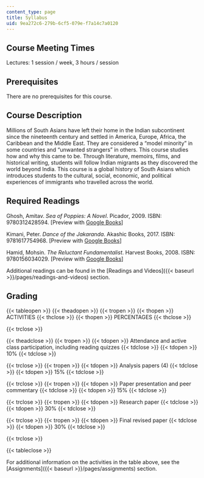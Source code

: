 ```yaml
---
content_type: page
title: Syllabus
uid: 9ea272c6-279b-6cf5-079e-f7a14c7a0120
---
```


Course Meeting Times
--------------------

Lectures: 1 session / week, 3 hours / session

Prerequisites
-------------

There are no prerequisites for this course.

Course Description
------------------

Millions of South Asians have left their home in the Indian subcontinent since the nineteenth century and settled in America, Europe, Africa, the Caribbean and the Middle East. They are considered a “model minority” in some countries and “unwanted strangers” in others. This course studies how and why this came to be. Through literature, memoirs, films, and historical writing, students will follow Indian migrants as they discovered the world beyond India. This course is a global history of South Asians which introduces students to the cultural, social, economic, and political experiences of immigrants who travelled across the world.

Required Readings
-----------------

Ghosh, Amitav. _Sea of Poppies: A Novel_. Picador, 2009. ISBN: 9780312428594. \[Preview with [Google Books](https://books.google.com/books?id=pwIi9mhjgZ4C&pg=PAfrontcover#v=onepage&q&f=false)\]

Kimani, Peter. _Dance of the Jakaranda_. Akashic Books, 2017. ISBN: 9781617754968. \[Preview with [Google Books](https://books.google.com/books?id=hcH5DQAAQBAJ&pg=PAfrontcover#v=onepage&q&f=false)\]

Hamid, Mohsin. _The Reluctant Fundamentalist_. Harvest Books, 2008. ISBN: 9780156034029. \[Preview with [Google Books](https://books.google.com/books?id=acUQTlO713cC&pg=PAfrontcover#v=onepage&q&f=false)\]

Additional readings can be found in the [Readings and Videos]({{< baseurl >}}/pages/readings-and-videos) section.

Grading 
--------

{{< tableopen >}}
{{< theadopen >}}
{{< tropen >}}
{{< thopen >}}
ACTIVITIES
{{< thclose >}}
{{< thopen >}}
PERCENTAGES
{{< thclose >}}

{{< trclose >}}

{{< theadclose >}}
{{< tropen >}}
{{< tdopen >}}
Attendance and active class participation, including reading quizzes
{{< tdclose >}}
{{< tdopen >}}
10%
{{< tdclose >}}

{{< trclose >}}
{{< tropen >}}
{{< tdopen >}}
Analysis papers (4)
{{< tdclose >}}
{{< tdopen >}}
15%
{{< tdclose >}}

{{< trclose >}}
{{< tropen >}}
{{< tdopen >}}
Paper presentation and peer commentary
{{< tdclose >}}
{{< tdopen >}}
15%
{{< tdclose >}}

{{< trclose >}}
{{< tropen >}}
{{< tdopen >}}
Research paper
{{< tdclose >}}
{{< tdopen >}}
30%
{{< tdclose >}}

{{< trclose >}}
{{< tropen >}}
{{< tdopen >}}
Final revised paper
{{< tdclose >}}
{{< tdopen >}}
30%
{{< tdclose >}}

{{< trclose >}}

{{< tableclose >}}

For additional information on the activities in the table above, see the [Assignments]({{< baseurl >}}/pages/assignments) section.